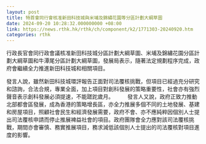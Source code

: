 ```yaml
---
layout: post
title: 特首會同行會核准新田科技城與米埔及錦繡花園等分區計劃大綱草圖
date: 2024-09-20 10:28:32.000000000 +08:00
link: https://news.rthk.hk/rthk/ch/component/k2/1771303-20240920.htm
categories: rthk
---
```


行政長官會同行政會議核准新田科技城分區計劃大綱草圖、米埔及錦繡花園分區計劃大綱草圖和牛潭尾分區計劃大綱草圖，發展局表示，隨著法定規劃程序完成，政府會繼續全力推進新田科技城和相關項目。

發言人說，雖然新田科技城環評報告正面對司法覆核挑戰，但項目已經過充分研究和諮詢，合法合規，專業全面，加上項目對創科發展的策略重要性，社會亦有強烈聲音表示創科發展必須提速，不能蹉跎歲月。
　　 
發言人又說，政府正致力推動北部都會區發展，成為香港的策略增長區，亦全力推展多個不同的土地發展、基建和房屋項目，照顧社會民生和經濟發展需要，政府不會、亦不應純粹因個別人士提出司法覆核申請而停止推展裨益社會的項目。政府團隊會全力應對該司法覆核挑戰，期間亦會審慎、務實推展項目，務求減低該個別人士提出的司法覆核對項目進度的影響。
